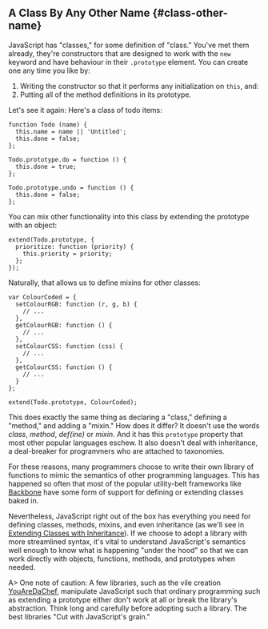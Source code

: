 ## A Class By Any Other Name {#class-other-name}

JavaScript has "classes," for some definition of "class." You've met them already, they're constructors that are designed to work with the `new` keyword and have behaviour in their `.prototype` element. You can create one any time you like by:

1. Writing the constructor so that it performs any initialization on `this`, and:
2. Putting all of the method definitions in its prototype.

Let's see it again: Here's a class of todo items:

    function Todo (name) {
      this.name = name || 'Untitled';
      this.done = false;
    };
    
    Todo.prototype.do = function () {
      this.done = true;
    };
    
    Todo.prototype.undo = function () {
      this.done = false;
    };
    
You can mix other functionality into this class by extending the prototype with an object:

    extend(Todo.prototype, {
      prioritize: function (priority) {
        this.priority = priority;
      };
    });
    
Naturally, that allows us to define mixins for other classes:

    var ColourCoded = {
      setColourRGB: function (r, g, b) {
        // ...
      },
      getColourRGB: function () {
        // ...
      },
      setColourCSS: function (css) {
        // ...
      },
      getColourCSS: function () {
        // ...
      }
    };
    
    extend(Todo.prototype, ColourCoded);

This does exactly the same thing as declaring a "class," defining a "method," and adding a "mixin." How does it differ? It doesn't use the words *class*, *method*, *def(ine)* or *mixin*. And it has this `prototype` property that most other popular languages eschew. It also doesn't deal with inheritance, a deal-breaker for programmers who are attached to taxonomies.

For these reasons, many programmers choose to write their own library of functions to mimic the semantics of other programming languages. This has happened so often that most of the popular utility-belt frameworks like [Backbone] have some form of support for defining or extending classes baked in.

[Backbone]: http://backbonejs.org

Nevertheless, JavaScript right out of the box has everything you need for defining classes, methods, mixins, and even inheritance (as we'll see in [Extending Classes with Inheritance]). If we choose to adopt a library with more streamlined syntax, it's vital to understand JavaScript's semantics well enough to know what is happening "under the hood" so that we can work directly with objects, functions, methods, and prototypes when needed.

[Extending Classes with Inheritance]: #classextension

A> One note of caution: A few libraries, such as the vile creation [YouAreDaChef](https://github.com/raganwald/YouAreDaChef#you-are-da-chef), manipulate JavaScript such that ordinary programming such as extending a prototype either don't work at all or break the library's abstraction. Think long and carefully before adopting such a library. The best libraries "Cut with JavaScript's grain."